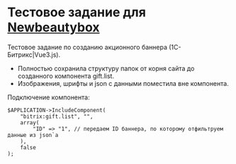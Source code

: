 # Тестовое задание для [Newbeautybox](https://newbeautybox.ru/)
Тестовое задание по созданию акционного баннера (1С-Битрикс|Vue3.js).

- Полностью сохранила структуру папок от корня сайта до созданного компонента gift.list.
- Изображения, шрифты и json с данными поместила вне компонента.

Подключение компонента:

```
$APPLICATION->IncludeComponent(
    "bitrix:gift.list", "",
    array(
        "ID" => "1", // передаем ID баннера, по которому отфильтруем данные из json`а
    ),
    false
);
```
